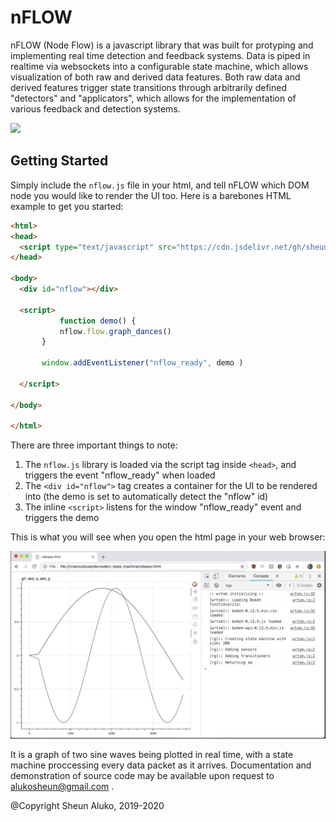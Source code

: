 # nFLOW

nFLOW (Node Flow) is a javascript library that was built for protyping and implementing real time detection and feedback systems. Data is piped in realtime via websockets into a configurable state machine, which allows visualization of both raw and derived data features. Both raw data and derived features trigger state transitions through arbitrarily defined "detectors" and "applicators", which allows for the implementation of various feedback and detection systems. 

![](wrtsm.gif)

## Getting Started 

Simply include the `nflow.js` file in your html, and tell nFLOW which DOM node you would like to render the UI too. Here is a barebones HTML example to get you started: 
```html
<html>
<head>
  <script type="text/javascript" src="https://cdn.jsdelivr.net/gh/sheunaluko/nFLOW@v0.3-alpha/dist/nflow.js"></script>
</head>

<body>
  <div id="nflow"></div>
  
  <script> 
           function demo() { 
	       nflow.flow.graph_dances() 
	   } 

  	   window.addEventListener("nflow_ready", demo ) 
  
  </script> 

</body>

</html>
```

There are three important things to note: 
1. The `nflow.js` library is loaded via the script tag inside `<head>`, and triggers the event "nflow_ready" when loaded
2. The `<div id="nflow">` tag creates a container for the UI to be rendered into (the demo is set to automatically detect the "nflow" id)
3. The inline `<script>` listens for the window "nflow_ready" event and triggers the demo 

This is what you will see when you open the html page in your web browser: 

![](wrtsm_2.gif)

It is a graph of two sine waves being plotted in real time, with a state machine proccessing every data packet as it arrives. Documentation and demonstration of source code may be available upon request to alukosheun@gmail.com . 

@Copyright Sheun Aluko, 2019-2020